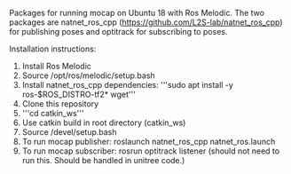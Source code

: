 Packages for running mocap on Ubuntu 18 with Ros Melodic. The two packages are natnet_ros_cpp (https://github.com/L2S-lab/natnet_ros_cpp) for publishing poses and optitrack for subscribing to poses.

Installation instructions:
1. Install Ros Melodic
2. Source /opt/ros/melodic/setup.bash
3. Install natnet_ros_cpp dependencies: '''sudo apt install -y ros-$ROS_DISTRO-tf2* wget'''
4. Clone this repository
5. '''cd catkin_ws'''
6. Use catkin build in root directory (catkin_ws)
7. Source /devel/setup.bash
8. To run mocap publisher: roslaunch natnet_ros_cpp natnet_ros.launch
9. To run mocap subscriber: rosrun optitrack listener (should not need to run this. Should be handled in unitree code.)
